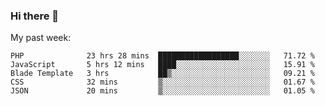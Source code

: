 ### Hi there 👋

My past week:
<!--START_SECTION:waka-->
```text
PHP              23 hrs 28 mins  ██████████████████░░░░░░░   71.72 % 
JavaScript       5 hrs 12 mins   ████░░░░░░░░░░░░░░░░░░░░░   15.91 % 
Blade Template   3 hrs           ██▒░░░░░░░░░░░░░░░░░░░░░░   09.21 % 
CSS              32 mins         ▒░░░░░░░░░░░░░░░░░░░░░░░░   01.67 % 
JSON             20 mins         ▒░░░░░░░░░░░░░░░░░░░░░░░░   01.05 % 
```
<!--END_SECTION:waka-->
